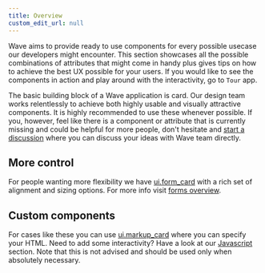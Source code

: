 ```yaml
---
title: Overview
custom_edit_url: null
---
```


Wave aims to provide ready to use components for every possible usecase our developers might encounter. This section
showcases all the possible combinations of attributes that might come in handy plus gives tips on how to achieve the best UX
possible for your users. If you would like to see the components in action and play around with the interactivity, go to `Tour` app.

The basic building block of a Wave application is card. Our design team works relentlessly to achieve both highly usable
and visually attractive components. It is highly recommended to use these whenever possible. If you, however, feel like there is
a component or attribute that is currently missing and could be helpful for more people, don't hesitate and [start a discussion](https://github.com/h2oai/wave/discussions) where you can discuss your ideas with Wave team directly.

## More control

For people wanting more flexibility we have [ui.form_card](/docs/api/ui#form_card) with a rich set of alignment and sizing options.
For more info visit [forms overview](/docs/showcase/forms/overview).

## Custom components

For cases like these you can use [ui.markup_card](/docs/api/ui#markup_card) where you can specify your HTML. Need to add some interactivity? Have a look at our [Javascript](/docs/javascript) section.
Note that this is not advised and should be used only when absolutely necessary.

